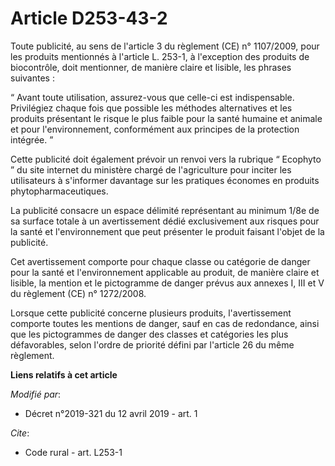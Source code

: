 # Article D253-43-2

Toute publicité, au sens de l'article 3 du règlement (CE) n° 1107/2009, pour les produits mentionnés à l'article L. 253-1, à
l'exception des produits de biocontrôle, doit mentionner, de manière claire et lisible, les phrases suivantes :

“ Avant toute utilisation, assurez-vous que celle-ci est indispensable. Privilégiez chaque fois que possible les méthodes
alternatives et les produits présentant le risque le plus faible pour la santé humaine et animale et pour l'environnement,
conformément aux principes de la protection intégrée. ”

Cette publicité doit également prévoir un renvoi vers la rubrique “ Ecophyto ” du site internet du ministère chargé de
l'agriculture pour inciter les utilisateurs à s'informer davantage sur les pratiques économes en produits
phytopharmaceutiques.

La publicité consacre un espace délimité représentant au minimum 1/8e de sa surface totale à un avertissement dédié
exclusivement aux risques pour la santé et l'environnement que peut présenter le produit faisant l'objet de la publicité.

Cet avertissement comporte pour chaque classe ou catégorie de danger pour la santé et l'environnement applicable au produit,
de manière claire et lisible, la mention et le pictogramme de danger prévus aux annexes I, III et V du règlement (CE) n°
1272/2008.

Lorsque cette publicité concerne plusieurs produits, l'avertissement comporte toutes les mentions de danger, sauf en cas de
redondance, ainsi que les pictogrammes de danger des classes et catégories les plus défavorables, selon l'ordre de priorité
défini par l'article 26 du même règlement.

**Liens relatifs à cet article**

_Modifié par_:

  - Décret n°2019-321 du 12 avril 2019 - art. 1

_Cite_:

  - Code rural - art. L253-1
